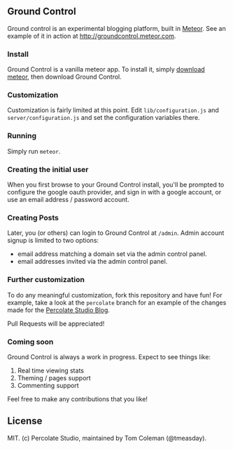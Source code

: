 ## Ground Control

Ground control is an experimental blogging platform, built in [Meteor](http://meteor.com). See an example of it in action at http://groundcontrol.meteor.com.

### Install

Ground Control is a vanilla meteor app. To install it, simply [download meteor](http://docs.meteor.com/#quickstart), then download Ground Control.

### Customization

Customization is fairly limited at this point. Edit `lib/configuration.js` and `server/configuration.js` and set the configuration variables there.

### Running

Simply run `meteor`.

### Creating the initial user

When you first browse to your Ground Control install, you'll be prompted to configure the google oauth provider, and sign in with a google account, or use an email address / password account.

### Creating Posts

Later, you (or others) can login to Ground Control at `/admin`. Admin account signup is limited to two options:
  - email address matching a domain set via the admin control panel.
  - email addresses invited via the admin control panel.

### Further customization

To do any meaningful customization, fork this repository and have fun! For example, take a look at the `percolate` branch for an example of the changes made for the [Percolate Studio Blog](http://blog.percolatestudio.com).

Pull Requests will be appreciated! 

### Coming soon

Ground Control is always a work in progress. Expect to see things like:

1. Real time viewing stats
2. Theming / pages support
3. Commenting support

Feel free to make any contributions that you like!

## License 

MIT. (c) Percolate Studio, maintained by Tom Coleman (@tmeasday).
